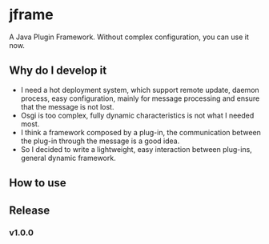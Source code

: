 jframe
======
A Java Plugin Framework. Without complex configuration, you can use it now.

## Why do I develop it
* I need a hot deployment system, which support remote update, daemon process, easy configuration, mainly for message processing and ensure that the message is not lost. 
* Osgi is too complex, fully dynamic characteristics is not what I needed most. 
* I think a framework composed by a plug-in, the communication between the plug-in through the message is a good idea.
* So I decided to write a lightweight, easy interaction between plug-ins, general dynamic framework.

## How to use


## Release
### v1.0.0


